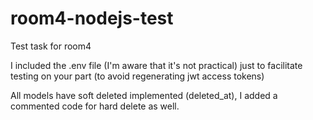 # room4-nodejs-test

Test task for room4

I included the .env file (I'm aware that it's not practical) just to facilitate testing on your part (to avoid regenerating jwt access tokens)

All models have soft deleted implemented (deleted_at), I added a commented code for hard delete as well.
